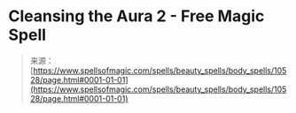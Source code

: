<!--yml
category: 未分类
date: 2024-06-12 18:47:12
-->

# Cleansing the Aura 2 - Free Magic Spell

> 来源：[https://www.spellsofmagic.com/spells/beauty_spells/body_spells/10528/page.html#0001-01-01](https://www.spellsofmagic.com/spells/beauty_spells/body_spells/10528/page.html#0001-01-01)